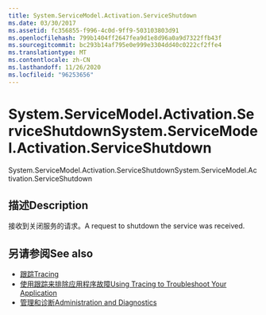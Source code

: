 ```yaml
---
title: System.ServiceModel.Activation.ServiceShutdown
ms.date: 03/30/2017
ms.assetid: fc356855-f996-4c0d-9ff9-503103803d91
ms.openlocfilehash: 799b1404ff2647fea9d1e8d96a0a9d7322ffb43f
ms.sourcegitcommit: bc293b14af795e0e999e3304dd40c0222cf2ffe4
ms.translationtype: MT
ms.contentlocale: zh-CN
ms.lasthandoff: 11/26/2020
ms.locfileid: "96253656"
---
```

# <a name="systemservicemodelactivationserviceshutdown"></a><span data-ttu-id="6aff2-102">System.ServiceModel.Activation.ServiceShutdown</span><span class="sxs-lookup"><span data-stu-id="6aff2-102">System.ServiceModel.Activation.ServiceShutdown</span></span>

<span data-ttu-id="6aff2-103">System.ServiceModel.Activation.ServiceShutdown</span><span class="sxs-lookup"><span data-stu-id="6aff2-103">System.ServiceModel.Activation.ServiceShutdown</span></span>  
  
## <a name="description"></a><span data-ttu-id="6aff2-104">描述</span><span class="sxs-lookup"><span data-stu-id="6aff2-104">Description</span></span>  

 <span data-ttu-id="6aff2-105">接收到关闭服务的请求。</span><span class="sxs-lookup"><span data-stu-id="6aff2-105">A request to shutdown the service was received.</span></span>  
  
## <a name="see-also"></a><span data-ttu-id="6aff2-106">另请参阅</span><span class="sxs-lookup"><span data-stu-id="6aff2-106">See also</span></span>

- [<span data-ttu-id="6aff2-107">跟踪</span><span class="sxs-lookup"><span data-stu-id="6aff2-107">Tracing</span></span>](index.md)
- [<span data-ttu-id="6aff2-108">使用跟踪来排除应用程序故障</span><span class="sxs-lookup"><span data-stu-id="6aff2-108">Using Tracing to Troubleshoot Your Application</span></span>](using-tracing-to-troubleshoot-your-application.md)
- [<span data-ttu-id="6aff2-109">管理和诊断</span><span class="sxs-lookup"><span data-stu-id="6aff2-109">Administration and Diagnostics</span></span>](../index.md)
